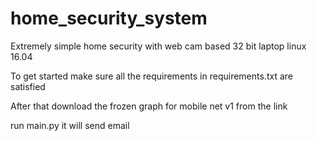 # home_security_system
Extremely simple home security with web cam based 32 bit laptop linux 16.04

To get started make sure all the requirements in requirements.txt are satisfied

After that download the frozen graph for mobile net v1 from the link

run main.py it will send email 
